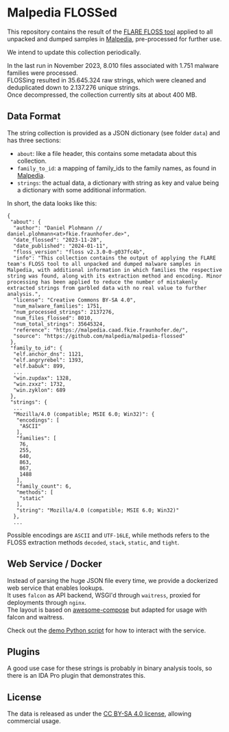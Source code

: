 # Malpedia FLOSSed

This repository contains the result of the [FLARE FLOSS tool](https://github.com/mandiant/flare-floss) applied to all unpacked and dumped samples in [Malpedia](https://malpedia.caad.fkie.fraunhofer.de/), pre-processed for further use.

We intend to update this collection periodically.

In the last run in November 2023, 8.010 files associated with 1.751 malware families were processed.  
FLOSSing resulted in 35.645.324 raw strings, which were cleaned and deduplicated down to 2.137.276 unique strings.  
Once decompressed, the collection currently sits at about 400 MB.

## Data Format

The string collection is provided as a JSON dictionary (see folder `data`) and has three sections:

* `about`: like a file header, this contains some metadata about this collection.
* `family_to_id`: a mapping of family_ids to the family names, as found in [Malpedia](https://malpedia.caad.fkie.fraunhofer.de/).
* `strings`: the actual data, a dictionary with string as key and value being a dictionary with some additional information.

In short, the data looks like this:
```
{
 "about": {
  "author": "Daniel Plohmann // daniel.plohmann<at>fkie.fraunhofer.de>",
  "date_flossed": "2023-11-28",
  "date_published": "2024-01-11",
  "floss_version": "floss v2.3.0-0-g037fc4b",
  "info": "This collection contains the output of applying the FLARE team's FLOSS tool to all unpacked and dumped malware samples in Malpedia, with additional information in which families the respective string was found, along with its extraction method and encoding. Minor processing has been applied to reduce the number of mistakenly extracted strings from garbled data with no real value to further analysis.",
  "license": "Creative Commons BY-SA 4.0",
  "num_malware_families": 1751,
  "num_processed_strings": 2137276,
  "num_files_flossed": 8010,
  "num_total_strings": 35645324,
  "reference": "https://malpedia.caad.fkie.fraunhofer.de/",
  "source": "https://github.com/malpedia/malpedia-flossed"
 },
 "family_to_id": {
  "elf.anchor_dns": 1121,
  "elf.angryrebel": 1393,
  "elf.babuk": 899,
  ...
  "win.zupdax": 1328,
  "win.zxxz": 1732,
  "win.zyklon": 689
 },
 "strings": {
  ...
  "Mozilla/4.0 (compatible; MSIE 6.0; Win32)": {
   "encodings": [
    "ASCII"
   ],
   "families": [
    76,
    255,
    640,
    863,
    867,
    1488
   ],
   "family_count": 6,
   "methods": [
    "static"
   ],
   "string": "Mozilla/4.0 (compatible; MSIE 6.0; Win32)"
  },
  ...
```

Possible encodings are `ASCII` and `UTF-16LE`, while methods refers to the FLOSS extraction methods `decoded`, `stack`, `static`, and `tight`.

## Web Service / Docker

Instead of parsing the huge JSON file every time, we provide a dockerized web service that enables lookups.  
It uses `falcon` as API backend, WSGI'd through `waitress`, proxied for deployments through `nginx`.  
The layout is based on [awesome-compose](https://github.com/docker/awesome-compose/tree/master) but adapted for usage with falcon and waitress.

Check out the [demo Python script](https://github.com/malpedia/malpedia-flossed/blob/main/demo_webservice.py) for how to interact with the service.

## Plugins

A good use case for these strings is probably in binary analysis tools, so there is an IDA Pro plugin that demonstrates this.

## License

The data is released as under the [CC BY-SA 4.0 license](https://creativecommons.org/licenses/by-sa/4.0/), allowing commercial usage.